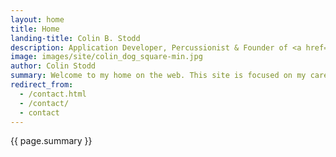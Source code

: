 ```yaml
---
layout: home
title: Home
landing-title: Colin B. Stodd
description: Application Developer, Percussionist & Founder of <a href="https://bachusllc.com" target="_blank" rel="noopener" title="Bachus, LLC. website">Bachus, LLC.</a>
image: images/site/colin_dog_square-min.jpg
author: Colin Stodd
summary: Welcome to my home on the web. This site is focused on my career in web development. You can view some of my blog posts which are often a compilation of beginner-friendly web development tutorials and examples; You can also view some of the latest projects I'm working on or contact me via email and social media. Bachus, LLC is a software development/consulting company I founded from my split from Harpua, LLC.  Feel free to use Bachus, LLC to contact me/us about future projects or use the "Send Message" button below to contact me directly... Thank you for visiting!
redirect_from:
  - /contact.html
  - /contact/
  - contact
---
```


<p>{{ page.summary }}</p>

